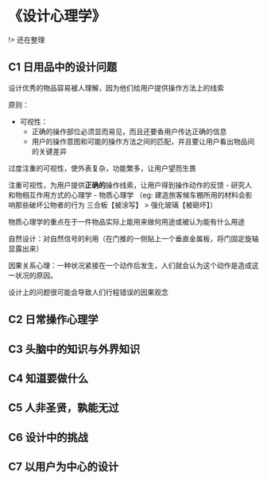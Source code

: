 # 《设计心理学》

!> 还在整理

## C1 日用品中的设计问题

设计优秀的物品容易被人理解，因为他们给用户提供操作方法上的线索

原则：
- 可视性：
  - 正确的操作部位必须显而易见，而且还要香用户传达正确的信息
  - 用户的操作意图和可能的操作方法之间的匹配，并且要让用户看出物品间的关键差异

过度注重的可视性，使外表复杂，功能繁多，让用户望而生畏

注重可视性，为用户提供**正确的**操作线索，让用户得到操作动作的反馈 - 研究人和物相互作用方式的心理学 - 物质心理学 （eg: 建造旅客候车棚所用的材料会影响那些破坏公物者的行为 三合板【被涂写】 > 强化玻璃【被砸坏】）

物质心理学的重点在于一件物品实际上能用来做何用途或被认为能有什么用途

自然设计：对自然信号的利用（在门推的一侧贴上一个垂直金属板，将门固定旋轴显露出来）

因果关系心理：一种状况紧接在一个动作后发生，人们就会认为这个动作是造成这一状况的原因。

设计上的问题很可能会导致人们行程错误的因果观念

## C2 日常操作心理学

## C3 头脑中的知识与外界知识

## C4 知道要做什么

## C5 人非圣贤，孰能无过

## C6 设计中的挑战

## C7 以用户为中心的设计

